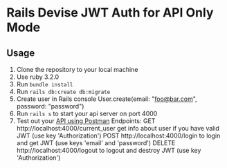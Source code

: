 # Rails Devise JWT Auth for API Only Mode


## Usage

1. Clone the repository to your local machine
2. Use ruby 3.2.0
3. Run `bundle install`
4. Run `rails db:create db:migrate`
5. Create user in Rails console  User.create(email: "foo@bar.com", password: "password")
6. Run `rails s` to start your api server on port 4000
7. Test out your [API using Postman](https://www.postman.com/orange-capsule-983544/workspace/rails-jwt)
 Endpoints:
 GET     http://localhost:4000/current_user   get info about user if you have valid JWT (use key 'Authorization')
 POST    http://localhost:4000/login          to login and get JWT (use keys 'email' and 'password')
 DELETE  http://localhost:4000/logout         to logout and destroy JWT (use key 'Authorization')
